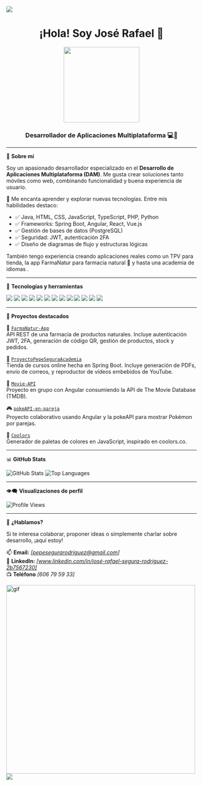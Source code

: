 <img src="https://www.canva.com/design/DAGcKFH8T8A/I1mcpDpE3R_m2kbpGPuL1g"/>



<h1 align="center">¡Hola! Soy José Rafael 👋</h1>

<p align="center">
  <img src="https://media.giphy.com/media/LMt9638dO8dftAjtco/giphy.gif" width="200"/>
</p>

<h3 align="center">Desarrollador de Aplicaciones Multiplataforma 💻📱</h3>

---

🎯 **Sobre mí**

Soy un apasionado desarrollador especializado en el **Desarrollo de Aplicaciones Multiplataforma (DAM)**. Me gusta crear soluciones tanto móviles como web, combinando funcionalidad y buena experiencia de usuario.

💬 Me encanta aprender y explorar nuevas tecnologías. Entre mis habilidades destaco:

- ✅ Java, HTML, CSS, JavaScript, TypeScript, PHP, Python
- ✅ Frameworks: Spring Boot, Angular, React, Vue.js
- ✅ Gestión de bases de datos (PostgreSQL)
- ✅ Seguridad: JWT, autenticación 2FA
- ✅ Diseño de diagramas de flujo y estructuras lógicas

También tengo experiencia creando aplicaciones reales como un TPV para tienda,  la app FarmaNatur para farmacia natural 🌿 y hasta una academia de idiomas .

---

🧰 **Tecnologías y herramientas**

<p align="left">
  <img src="https://img.shields.io/badge/Java-ED8B00?style=for-the-badge&logo=java&logoColor=white"/>
  <img src="https://img.shields.io/badge/HTML5-E34F26?style=for-the-badge&logo=html5&logoColor=white"/>
  <img src="https://img.shields.io/badge/CSS3-1572B6?style=for-the-badge&logo=css3&logoColor=white"/>
  <img src="https://img.shields.io/badge/JavaScript-F7DF1E?style=for-the-badge&logo=javascript&logoColor=black"/>
  <img src="https://img.shields.io/badge/TypeScript-3178C6?style=for-the-badge&logo=typescript&logoColor=white"/>
  <img src="https://img.shields.io/badge/PHP-777BB4?style=for-the-badge&logo=php&logoColor=white"/>
  <img src="https://img.shields.io/badge/Python-3776AB?style=for-the-badge&logo=python&logoColor=white"/>
  <img src="https://img.shields.io/badge/React-20232A?style=for-the-badge&logo=react&logoColor=61DAFB"/>
  <img src="https://img.shields.io/badge/Vue.js-35495E?style=for-the-badge&logo=vue.js&logoColor=4FC08D"/>
  <img src="https://img.shields.io/badge/Spring%20Boot-6DB33F?style=for-the-badge&logo=springboot&logoColor=white"/>
  <img src="https://img.shields.io/badge/PostgreSQL-336791?style=for-the-badge&logo=postgresql&logoColor=white"/>
  <img src="https://img.shields.io/badge/Linux-FCC624?style=for-the-badge&logo=linux&logoColor=black"/>
  <img src="https://img.shields.io/badge/GitHub-181717?style=for-the-badge&logo=github&logoColor=white"/>
</p>


---

📌 **Proyectos destacados**

🧪 [`FarmaNatur-App`](https://github.com/ppsegur/FarmaNatur-App)  
API REST de una farmacia de productos naturales. Incluye autenticación JWT, 2FA, generación de código QR, gestión de productos, stock y pedidos.

🧾 [`ProyectoPepeSeguraAcademia`](https://github.com/ppsegur/ProyectoPepeSeguraAcademia)  
Tienda de cursos online hecha en Spring Boot. Incluye generación de PDFs, envío de correos, y reproductor de vídeos embebidos de YouTube.

🎥 [`Movie-API`](https://github.com/ppsegur/Movie-API)  
Proyecto en grupo con Angular consumiendo la API de The Movie Database (TMDB).

🎮 [`pokeAPI-en-pareja`](https://github.com/pablocamara9/pokeAPI-en-parejas)  
Proyecto colaborativo usando Angular y la pokeAPI para mostrar Pokémon por parejas.

🎨 [`Coolors`](https://github.com/ppsegur/Coolors)  
Generador de paletas de colores en JavaScript, inspirado en coolors.co.

---

📊 **GitHub Stats**

<p align="left">
  <img src="https://github-readme-stats.vercel.app/api?username=ppsegur&show_icons=true&theme=tokyonight" alt="GitHub Stats"/>
  <img src="https://github-readme-stats.vercel.app/api/top-langs/?username=ppsegur&layout=compact&theme=tokyonight" alt="Top Languages"/>
</p>

---

👁‍🗨 **Visualizaciones de perfil**

![Profile Views](https://komarev.com/ghpvc/?username=ppsegur&label=Profile%20views&color=0e75b6&style=flat)

---

🎯 **¿Hablamos?**

Si te interesa colaborar, proponer ideas o simplemente charlar sobre desarrollo, ¡aquí estoy!

📫 **Email:** _[pepesegurarodriguez@gmail.com]_  
🔗 **LinkedIn:** _[www.linkedin.com/in/josé-rafael-segura-rodríguez-2b7567230]_  
📺 **Teléfono** _[606 79 59 33]_


 <img src="https://media3.giphy.com/media/v1.Y2lkPTc5MGI3NjExbXBuZTh3ancyNmRhMHJyMDFobDhxemg1NWZlemlpNmx4aDdqYjM3biZlcD12MV9pbnRlcm5hbF9naWZfYnlfaWQmY3Q9Zw/JqmupuTVZYaQX5s094/giphy.gif" alt="gif" width="500"/>
<img src = "https://smashdle.net/img/CompleteAll.ef23147a.png" />

